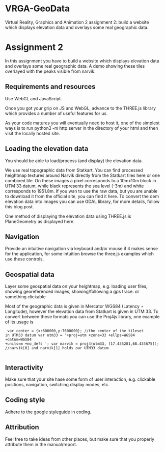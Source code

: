 VRGA-GeoData
============

Virtual Reality, Graphics and Animation 2 assignment 2: build a website which displays elevation data and overlays some real geographic data.

<h1>Assignment 2</h1>

In this assignment you have to build a website which displays elevation data and overlays some real geographic data. A demo showing these tiles overlayed with the peaks visible from narvik.

<h2>Requirements and resources</h2>

Use WebGL and JavaScript.

Once you got your grip on JS and WebGL, advance to the THREE.js library which provides a number of useful features for us.

As your code matures you will eventually need to host it, one of the simplest ways is to run python3 -m http.server in the directory of your html and then visit the locally hosted site.

<h2>Loading the elevation data</h2>

You should be able to load/process (and display) the elevation data. 

We use real topographic data from Statkart. You can find processed heightmap textures around Narvik directly from the Statkart tiles here or one combined tile. On these images a pixel corresponds to a 10mx10m block in UTM 33 datum, while black represents the sea level (-3m) and white corresponds to 1951.8m. If you wan to use the raw data, but you are unable to download it from the official site, you can find it here. To convert the dem elevation data into images you can use GDAL library, for more details, follow this blog post. 

One method of displaying the elevation data using THREE.js is PlaneGeometry as displayed here.

<h2>Navigation</h2>

Provide an intuitive navigation via keyboard and/or mouse if it makes sense for the application, for some intuition browse the three.js examples which use these controls.

<h2>Geospatial data</h2>

Layer some geospatial data on your heightmap, e.g. loading user files, showing georeferenced images, showing/following a gps trace. or something clickable

Most of the geographic data is given in Mercator WGS84 (Latency + Longitude), however the elevation data from Statkart is given in UTM 33. To convert between these formats you can use the Proj4js library, one example of its usage is

<code> var center = {x:600000,y:7600000}; //the center of the tileset in UTM33 datum
    var utm33 = '+proj=utm +zone=33 +ellps=WGS84 +datum=WGS84 +units=m +no_defs ';
    var narvik = proj4(utm33, [17.435281,68.435675]); //narvik[0] and narvik[1] holds our UTM33 datum    
    </code>
	
<h2>Interactivity</h2>	
Make sure that your site hase some form of user interaction, e.g. clickable positions, navigation, switching display modes, etc.

<h2>Coding style</h2>

Adhere to the google styleguide in coding.

<h2>Attribution</h2>

Feel free to take ideas from other places, but make sure that you properly attribute them in the manual/report.